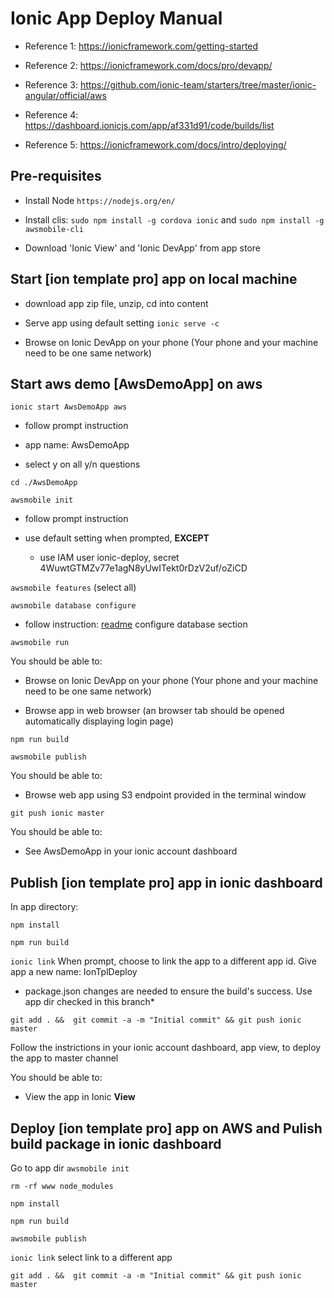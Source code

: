 # Ionic App Deploy Manual

* Reference 1: <https://ionicframework.com/getting-started>

* Reference 2: <https://ionicframework.com/docs/pro/devapp/>

* Reference 3: <https://github.com/ionic-team/starters/tree/master/ionic-angular/official/aws>

* Reference 4: <https://dashboard.ionicjs.com/app/af331d91/code/builds/list>

* Reference 5: <https://ionicframework.com/docs/intro/deploying/>

## Pre-requisites
* Install Node
  `https://nodejs.org/en/`

* Install clis:
  `sudo npm install -g cordova ionic`
  and
  `sudo npm install -g awsmobile-cli`

* Download 'Ionic View' and 'Ionic DevApp' from app store

## Start [ion template pro] app on local machine

* download app zip file, unzip, cd into content

* Serve app using default setting
  `ionic serve -c`

* Browse on Ionic DevApp on your phone (Your phone and your machine need to be one same network)

## Start aws demo [AwsDemoApp] on aws

`ionic start AwsDemoApp aws` 

  * follow prompt instruction 

  * app name: AwsDemoApp

  * select y on all y/n questions

`cd ./AwsDemoApp`

`awsmobile init`

  * follow prompt instruction 

  * use default setting when prompted, **EXCEPT**

    * use IAM user ionic-deploy, secret 4WuwtGTMZv77e1agN8yUwITekt0rDzV2uf/oZiCD

`awsmobile features` (select all)

`awsmobile database configure`

  * follow instruction: [readme](https://github.com/ionic-team/starters/tree/master/ionic-angular/official/aws#creating-aws-mobile-hub-project) configure database section
  
`awsmobile run`

You should be able to:

* Browse on Ionic DevApp on your phone (Your phone and your machine need to be one same network)

* Browse app in web browser (an browser tab should be opened automatically displaying login page)

`npm run build`

`awsmobile publish`

You should be able to:

* Browse web app using S3 endpoint provided in the terminal window

`git push ionic master`

You should be able to:

* See AwsDemoApp in your ionic account dashboard

## Publish [ion template pro] app in ionic dashboard

In app directory:

`npm install`

`npm run build`

`ionic link`
When prompt, choose to link the app to a different app id.
Give app a new name: IonTplDeploy

* package.json changes are needed to ensure the build's success. Use app dir checked in this branch*

`git add . &&  git commit -a -m "Initial commit" && git push ionic master`

Follow the instrictions in your ionic account dashboard, app view, to deploy the app to master channel

You should be able to:

* View the app in Ionic **View**

## Deploy [ion template pro] app on AWS and Pulish build package in ionic dashboard

Go to app dir
`awsmobile init`

`rm -rf www node_modules`

`npm install`

`npm run build`

`awsmobile publish`

`ionic link` select link to a different app

`git add . &&  git commit -a -m "Initial commit" && git push ionic master`


